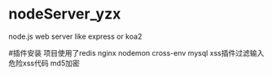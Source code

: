 # nodeServer_yzx
node.js web server like express or koa2

#插件安装
项目使用了redis nginx nodemon cross-env mysql xss插件过滤输入危险xss代码 md5加密 
